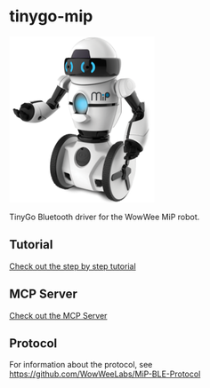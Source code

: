 # tinygo-mip

![WowWee MiP](./images/mip.png)

TinyGo Bluetooth driver for the WowWee MiP robot.

## Tutorial

[Check out the step by step tutorial](./tutorial/)

## MCP Server

[Check out the MCP Server](./cmd/mcp-mip)

## Protocol

For information about the protocol, see https://github.com/WowWeeLabs/MiP-BLE-Protocol
